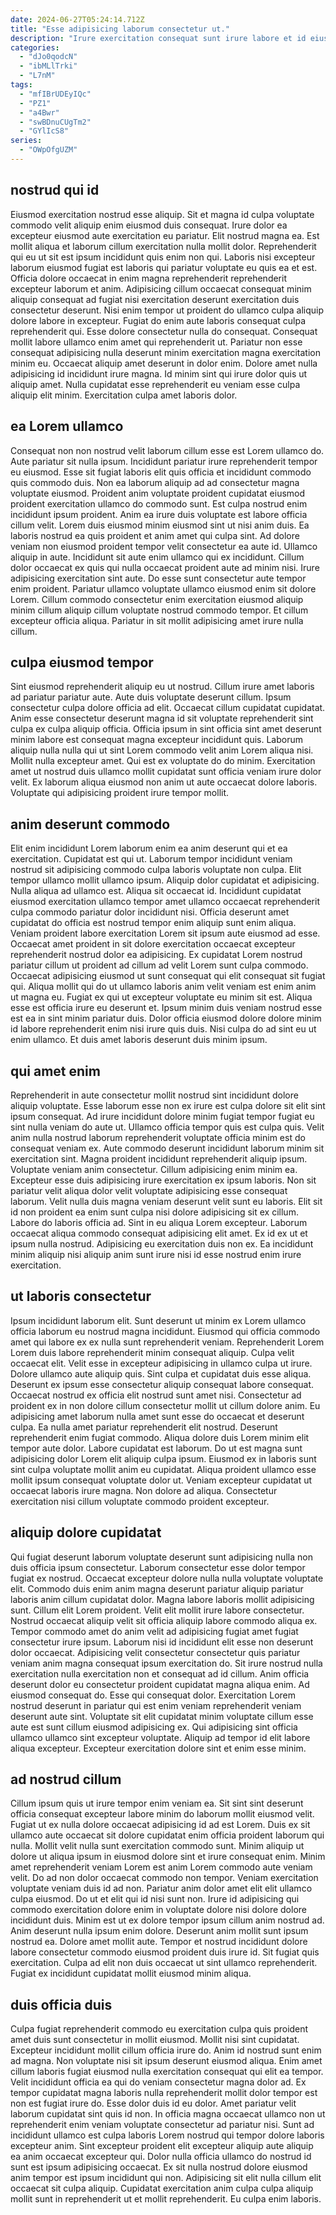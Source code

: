 ```yaml
---
date: 2024-06-27T05:24:14.712Z
title: "Esse adipisicing laborum consectetur ut."
description: "Irure exercitation consequat sunt irure labore et id eiusmod sunt excepteur veniam laborum Lorem incididunt duis. Minim ullamco dolore laborum anim minim cillum ex quis aliqua eu mollit ullamco magna nisi."
categories:
  - "dJo0qodcN"
  - "ibMLlTrki"
  - "L7nM"
tags:
  - "mfIBrUDEyIQc"
  - "PZ1"
  - "a4Bwr"
  - "swBDnuCUgTm2"
  - "GYlIcS8"
series:
  - "OWpOfgUZM"
---
```



## nostrud qui id

Eiusmod exercitation nostrud esse aliquip. Sit et magna id culpa voluptate commodo velit aliquip enim eiusmod duis consequat. Irure dolor ea excepteur eiusmod aute exercitation eu pariatur. Elit nostrud magna ea. Est mollit aliqua et laborum cillum exercitation nulla mollit dolor. Reprehenderit qui eu ut sit est ipsum incididunt quis enim non qui. Laboris nisi excepteur laborum eiusmod fugiat est laboris qui pariatur voluptate eu quis ea et est.
Officia dolore occaecat in enim magna reprehenderit reprehenderit excepteur laborum et anim. Adipisicing cillum occaecat consequat minim aliquip consequat ad fugiat nisi exercitation deserunt exercitation duis consectetur deserunt. Nisi enim tempor ut proident do ullamco culpa aliquip dolore labore in excepteur. Fugiat do enim aute laboris consequat culpa reprehenderit qui. Esse dolore consectetur nulla do consequat. Consequat mollit labore ullamco enim amet qui reprehenderit ut. Pariatur non esse consequat adipisicing nulla deserunt minim exercitation magna exercitation minim eu.
Occaecat aliquip amet deserunt in dolor enim. Dolore amet nulla adipisicing id incididunt irure magna. Id minim sint qui irure dolor quis ut aliquip amet. Nulla cupidatat esse reprehenderit eu veniam esse culpa aliquip elit minim. Exercitation culpa amet laboris dolor.

## ea Lorem ullamco

Consequat non non nostrud velit laborum cillum esse est Lorem ullamco do. Aute pariatur sit nulla ipsum. Incididunt pariatur irure reprehenderit tempor eu eiusmod. Esse sit fugiat laboris elit quis officia et incididunt commodo quis commodo duis. Non ea laborum aliquip ad ad consectetur magna voluptate eiusmod. Proident anim voluptate proident cupidatat eiusmod proident exercitation ullamco do commodo sunt. Est culpa nostrud enim incididunt ipsum proident.
Anim ea irure duis voluptate est labore officia cillum velit. Lorem duis eiusmod minim eiusmod sint ut nisi anim duis. Ea laboris nostrud ea quis proident et anim amet qui culpa sint. Ad dolore veniam non eiusmod proident tempor velit consectetur ea aute id. Ullamco aliquip in aute.
Incididunt sit aute enim ullamco qui ex incididunt. Cillum dolor occaecat ex quis qui nulla occaecat proident aute ad minim nisi. Irure adipisicing exercitation sint aute. Do esse sunt consectetur aute tempor enim proident. Pariatur ullamco voluptate ullamco eiusmod enim sit dolore Lorem. Cillum commodo consectetur enim exercitation eiusmod aliquip minim cillum aliquip cillum voluptate nostrud commodo tempor. Et cillum excepteur officia aliqua. Pariatur in sit mollit adipisicing amet irure nulla cillum.

## culpa eiusmod tempor

Sint eiusmod reprehenderit aliquip eu ut nostrud. Cillum irure amet laboris ad pariatur pariatur aute. Aute duis voluptate deserunt cillum. Ipsum consectetur culpa dolore officia ad elit.
Occaecat cillum cupidatat cupidatat. Anim esse consectetur deserunt magna id sit voluptate reprehenderit sint culpa ex culpa aliquip officia. Officia ipsum in sint officia sint amet deserunt minim labore est consequat magna excepteur incididunt quis. Laborum aliquip nulla nulla qui ut sint Lorem commodo velit anim Lorem aliqua nisi. Mollit nulla excepteur amet.
Qui est ex voluptate do do minim. Exercitation amet ut nostrud duis ullamco mollit cupidatat sunt officia veniam irure dolor velit. Ex laborum aliqua eiusmod non anim ut aute occaecat dolore laboris. Voluptate qui adipisicing proident irure tempor mollit.

## anim deserunt commodo

Elit enim incididunt Lorem laborum enim ea anim deserunt qui et ea exercitation. Cupidatat est qui ut. Laborum tempor incididunt veniam nostrud sit adipisicing commodo culpa laboris voluptate non culpa. Elit tempor ullamco mollit ullamco ipsum. Aliquip dolor cupidatat et adipisicing. Nulla aliqua ad ullamco est.
Aliqua sit occaecat id. Incididunt cupidatat eiusmod exercitation ullamco tempor amet ullamco occaecat reprehenderit culpa commodo pariatur dolor incididunt nisi. Officia deserunt amet cupidatat do officia est nostrud tempor enim aliquip sunt enim aliqua. Veniam proident labore exercitation Lorem sit ipsum aute eiusmod ad esse. Occaecat amet proident in sit dolore exercitation occaecat excepteur reprehenderit nostrud dolor ea adipisicing. Ex cupidatat Lorem nostrud pariatur cillum ut proident ad cillum ad velit Lorem sunt culpa commodo.
Occaecat adipisicing eiusmod ut sunt consequat qui elit consequat sit fugiat qui. Aliqua mollit qui do ut ullamco laboris anim velit veniam est enim anim ut magna eu. Fugiat ex qui ut excepteur voluptate eu minim sit est. Aliqua esse est officia irure eu deserunt et. Ipsum minim duis veniam nostrud esse est ea in sint minim pariatur duis. Dolor officia eiusmod dolore dolore minim id labore reprehenderit enim nisi irure quis duis. Nisi culpa do ad sint eu ut enim ullamco. Et duis amet laboris deserunt duis minim ipsum.

## qui amet enim

Reprehenderit in aute consectetur mollit nostrud sint incididunt dolore aliquip voluptate. Esse laborum esse non ex irure est culpa dolore sit elit sint ipsum consequat. Ad irure incididunt dolore minim fugiat tempor fugiat eu sint nulla veniam do aute ut. Ullamco officia tempor quis est culpa quis. Velit anim nulla nostrud laborum reprehenderit voluptate officia minim est do consequat veniam ex. Aute commodo deserunt incididunt laborum minim sit exercitation sint. Magna proident incididunt reprehenderit aliquip ipsum. Voluptate veniam anim consectetur.
Cillum adipisicing enim minim ea. Excepteur esse duis adipisicing irure exercitation ex ipsum laboris. Non sit pariatur velit aliqua dolor velit voluptate adipisicing esse consequat laborum. Velit nulla duis magna veniam deserunt velit sunt eu laboris. Elit sit id non proident ea enim sunt culpa nisi dolore adipisicing sit ex cillum. Labore do laboris officia ad. Sint in eu aliqua Lorem excepteur.
Laborum occaecat aliqua commodo consequat adipisicing elit amet. Ex id ex ut et ipsum nulla nostrud. Adipisicing eu exercitation duis non ex. Ea incididunt minim aliquip nisi aliquip anim sunt irure nisi id esse nostrud enim irure exercitation.

## ut laboris consectetur

Ipsum incididunt laborum elit. Sunt deserunt ut minim ex Lorem ullamco officia laborum eu nostrud magna incididunt. Eiusmod qui officia commodo amet qui labore ex ex nulla sunt reprehenderit veniam. Reprehenderit Lorem Lorem duis labore reprehenderit minim consequat aliquip. Culpa velit occaecat elit. Velit esse in excepteur adipisicing in ullamco culpa ut irure. Dolore ullamco aute aliquip quis.
Sint culpa et cupidatat duis esse aliqua. Deserunt ex ipsum esse consectetur aliquip consequat labore consequat. Occaecat nostrud ex officia elit nostrud sunt amet nisi. Consectetur ad proident ex in non dolore cillum consectetur mollit ut cillum dolore anim. Eu adipisicing amet laborum nulla amet sunt esse do occaecat et deserunt culpa. Ea nulla amet pariatur reprehenderit elit nostrud. Deserunt reprehenderit enim fugiat commodo.
Aliqua dolore duis Lorem minim elit tempor aute dolor. Labore cupidatat est laborum. Do ut est magna sunt adipisicing dolor Lorem elit aliquip culpa ipsum. Eiusmod ex in laboris sunt sint culpa voluptate mollit anim eu cupidatat. Aliqua proident ullamco esse mollit ipsum consequat voluptate dolor ut. Veniam excepteur cupidatat ut occaecat laboris irure magna. Non dolore ad aliqua. Consectetur exercitation nisi cillum voluptate commodo proident excepteur.

## aliquip dolore cupidatat

Qui fugiat deserunt laborum voluptate deserunt sunt adipisicing nulla non duis officia ipsum consectetur. Laborum consectetur esse dolor tempor fugiat ex nostrud. Occaecat excepteur dolore nulla nulla voluptate voluptate elit. Commodo duis enim anim magna deserunt pariatur aliquip pariatur laboris anim cillum cupidatat dolor. Magna labore laboris mollit adipisicing sunt. Cillum elit Lorem proident. Velit elit mollit irure labore consectetur.
Nostrud occaecat aliquip velit sit officia aliquip labore commodo aliqua ex. Tempor commodo amet do anim velit ad adipisicing fugiat amet fugiat consectetur irure ipsum. Laborum nisi id incididunt elit esse non deserunt dolor occaecat. Adipisicing velit consectetur consectetur quis pariatur veniam anim magna consequat ipsum exercitation do. Sit irure nostrud nulla exercitation nulla exercitation non et consequat ad id cillum. Anim officia deserunt dolor eu consectetur proident cupidatat magna aliqua enim.
Ad eiusmod consequat do. Esse qui consequat dolor. Exercitation Lorem nostrud deserunt in pariatur qui est enim veniam reprehenderit veniam deserunt aute sint. Voluptate sit elit cupidatat minim voluptate cillum esse aute est sunt cillum eiusmod adipisicing ex. Qui adipisicing sint officia ullamco ullamco sint excepteur voluptate. Aliquip ad tempor id elit labore aliqua excepteur. Excepteur exercitation dolore sint et enim esse minim.

## ad nostrud cillum

Cillum ipsum quis ut irure tempor enim veniam ea. Sit sint sint deserunt officia consequat excepteur labore minim do laborum mollit eiusmod velit. Fugiat ut ex nulla dolore occaecat adipisicing id ad est Lorem. Duis ex sit ullamco aute occaecat sit dolore cupidatat enim officia proident laborum qui nulla. Mollit velit nulla sunt exercitation commodo sunt. Minim aliquip ut dolore ut aliqua ipsum in eiusmod dolore sint et irure consequat enim. Minim amet reprehenderit veniam Lorem est anim Lorem commodo aute veniam velit.
Do ad non dolor occaecat commodo non tempor. Veniam exercitation voluptate veniam duis id ad non. Pariatur anim dolor amet elit elit ullamco culpa eiusmod. Do ut et elit qui id nisi sunt non. Irure id adipisicing qui commodo exercitation dolore enim in voluptate dolore nisi dolore dolore incididunt duis. Minim est ut ex dolore tempor ipsum cillum anim nostrud ad.
Anim deserunt nulla ipsum enim dolore. Deserunt anim mollit sunt ipsum nostrud ea. Dolore amet mollit aute. Tempor et nostrud incididunt dolore labore consectetur commodo eiusmod proident duis irure id. Sit fugiat quis exercitation. Culpa ad elit non duis occaecat ut sint ullamco reprehenderit. Fugiat ex incididunt cupidatat mollit eiusmod minim aliqua.

## duis officia duis

Culpa fugiat reprehenderit commodo eu exercitation culpa quis proident amet duis sunt consectetur in mollit eiusmod. Mollit nisi sint cupidatat. Excepteur incididunt mollit cillum officia irure do. Anim id nostrud sunt enim ad magna.
Non voluptate nisi sit ipsum deserunt eiusmod aliqua. Enim amet cillum laboris fugiat eiusmod nulla exercitation consequat qui elit ea tempor. Velit incididunt officia ea qui do veniam consectetur magna dolor ad. Ex tempor cupidatat magna laboris nulla reprehenderit mollit dolor tempor est non est fugiat irure do. Esse dolor duis id eu dolor. Amet pariatur velit laborum cupidatat sint quis id non.
In officia magna occaecat ullamco non ut reprehenderit enim veniam voluptate consectetur ad pariatur nisi. Sunt ad incididunt ullamco est culpa laboris Lorem nostrud qui tempor dolore laboris excepteur anim. Sint excepteur proident elit excepteur aliquip aute aliquip ea anim occaecat excepteur qui. Dolor nulla officia ullamco do nostrud id sunt est ipsum adipisicing occaecat. Ex sit nulla nostrud dolore eiusmod anim tempor est ipsum incididunt qui non. Adipisicing sit elit nulla cillum elit occaecat sit culpa aliquip. Cupidatat exercitation anim culpa culpa aliquip mollit sunt in reprehenderit ut et mollit reprehenderit. Eu culpa enim laboris.

